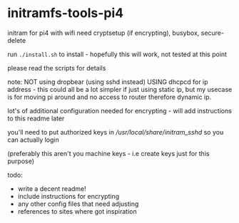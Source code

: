 # initramfs-tools-pi4
initram for pi4 with wifi
need cryptsetup (if encrypting), busybox, secure-delete

run `./install.sh` to install - hopefully this will work, not tested at this point

please read the scripts for details

note:
NOT using dropbear (using sshd instead)
USING dhcpcd for ip address - this could all be a lot simpler if just using static ip, but my usecase is for moving pi around and no access to router therefore dynamic ip.

lot's of additional configuration needed for encrypting - will add instructions to this readme later

you'll need to put authorized keys in */usr/local/share/initram_sshd* so you can actually login

(preferably this aren't you machine keys - i.e create keys just for this purpose)


todo:
* write a decent readme!
* include instructions for encrypting
* any other config files that need adjusting
* references to sites where got inspiration
